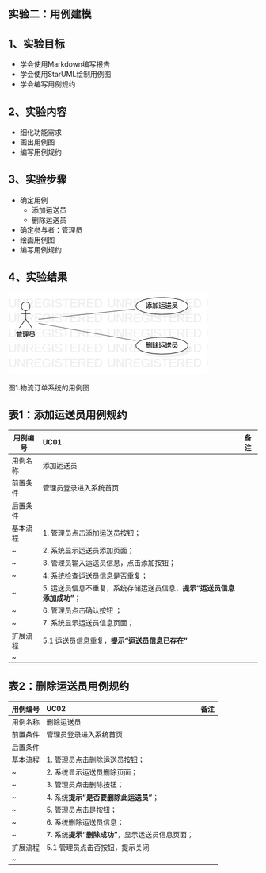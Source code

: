 ## 实验二：用例建模

## 1、实验目标
- 学会使用Markdown编写报告
- 学会使用StarUML绘制用例图
- 学会编写用例规约

## 2、实验内容
- 细化功能需求
- 画出用例图
- 编写用例规约

## 3、实验步骤
- 确定用例
  - 添加运送员
  - 删除运送员
- 确定参与者：管理员
- 绘画用例图
- 编写用例规约

## 4、实验结果
![用例图](./UseCaseDiagram1.jpg)

图1.物流订单系统的用例图

## 表1：添加运送员用例规约 

用例编号  | UC01 | 备注  
-|:-|-  
用例名称  | 添加运送员  |   
前置条件  |管理员登录进入系统首页|    
后置条件  |  |   
基本流程  | 1. 管理员点击添加运送员按钮；  |
~| 2. 系统显示运送员添加页面；  |   
~| 3. 管理员输入运送员信息，点击添加按钮；  | 
~| 4. 系统检查运送员信息是否重复；  |   
~| 5. 运送员信息不重复，系统存储运送员信息，**提示“运送员信息添加成功”**；  |   
~| 6. 管理员点击确认按钮 ；|  
~| 7. 系统显示运送员信息页面；|  
扩展流程  | 5.1 运送员信息重复，**提示“运送员信息已存在”**  |  
~|  |  

## 表2：删除运送员用例规约 

用例编号  | UC02 | 备注  
-|:-|-  
用例名称  | 删除运送员  |   
前置条件  |管理员登录进入系统首页|    
后置条件  | |   
基本流程  | 1. 管理员点击删除运送员按钮；  |  
~| 2. 系统显示运送员删除页面； |   
~| 3. 管理员点击删除按钮； | 
~| 4. 系统**提示“是否要删除此运送员”**；  |   
~| 5. 管理员点击是按钮；  |   
~| 6. 系统删除运送员信息；  |  
~| 7. 系统**提示“删除成功”**，显示运送员信息页面； |
扩展流程  | 5.1 管理员点击否按钮，提示关闭 |  
~|  |  
